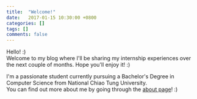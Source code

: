 ```yaml
---
title:  "Welcome!"
date:   2017-01-15 10:30:00 +0800
categories: []
tags: []
comments: false
---
```


Hello! :)  
Welcome to my blog where I'll be sharing my internship experiences over the next couple of months.
Hope you'll enjoy it! :)

<!--more-->

I'm a passionate student currently pursuing a Bachelor's Degree in Computer Science from National Chiao Tung University.  
You can find out more about me by going through the [about page](https://lnishan.github.com/about)! :)
